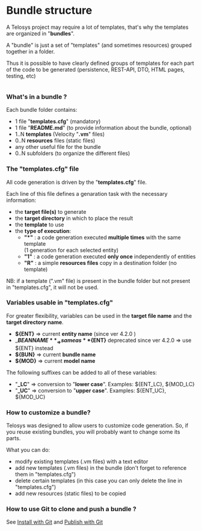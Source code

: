 # Bundle structure

A Telosys project may require a lot of templates, that's why the templates are organized in "**bundles**".

A "bundle" is just a set of "templates" (and sometimes resources) grouped together in a folder.

Thus it is possible to have clearly defined groups of templates for each part of the code to be generated (persistence, REST-API, DTO, HTML pages, testing, etc)

<div align="left"><figure><img src="https://res.cloudinary.com/dhcihuzk8/image/upload/v1735580497/bundle-struct-001.png" alt=""><figcaption></figcaption></figure></div>

### What's in a bundle ?

Each bundle folder contains:

* 1 file "**templates.cfg**" (mandatory)
* 1 file "**README.md**" (to provide information about the bundle, optional)
* 1..N **templates** (Velocity "**.vm**" files)
* 0..N **resources** files (static files)
* any other useful file for the bundle
* 0..N subfolders (to organize the different files)



### The "templates.cfg" file&#x20;

All code generation is driven by the "**templates.cfg**" file. &#x20;

Each line of this file defines a genaration task with the necessary information:

* the **target file(s)** to generate
* the **target directory** in which to place the result&#x20;
* the **template** to use&#x20;
* the **type of execution**:
  * **"\*"** :  a code generation executed **multiple times** with the same template \
    (1 generation for each selected entity)
  * **"1"** :  a code generation executed **only once** independently of entities&#x20;
  * **"R"** :  a simple **resources files** copy in a destination folder (no template)

NB:  if a template (".vm" file) is present in the bundle folder but not present in "templates.cfg", it will not be used.



### Variables usable in "templates.cfg"&#x20;

For greater flexibility, variables can be used in the **target file name** and the **target directory name**.

* **${ENT}**  ⇒  current **entity name** (since ver 4.2.0 )
* _**${BEANNAME}**_ ⇒ same as **${ENT}** deprecated since ver 4.2.0 ⇒ use ${ENT} instead
* **${BUN}** ⇒ current **bundle name**
* **${MOD}** ⇒ current **model name**

The following suffixes can be added to all of these variables:

* "**\_LC**" ⇒ conversion to "**lower case**".   Examples:  ${ENT\_LC},  ${MOD\_LC}
* "**\_UC**" ⇒ conversion to "**upper case**".   Examples:  ${ENT\_UC},  ${MOD\_UC}



### How to customize a bundle?

Telosys was designed to allow users to customize code generation. So, if you reuse existing bundles, you will probably want to change some its parts.

What you can do:

* modify existing templates (.vm files) with a text editor
* add new templates (.vm files) in the bundle (don't forget to reference them in "templates.cfg")
* delete certain templates (in this case you can only delete the line in "templates.cfg")
* add new resources (static files) to be copied&#x20;



### How to use Git to clone and push a bundle ?

See  [Install with Git](../telosys-with-git/install-with-git.md)  and  [Publish with Git](../telosys-with-git/publish-with-git.md)



